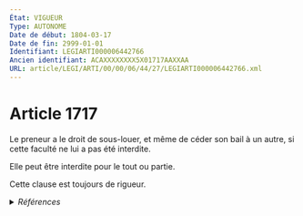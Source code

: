 ```yaml
---
État: VIGUEUR
Type: AUTONOME
Date de début: 1804-03-17
Date de fin: 2999-01-01
Identifiant: LEGIARTI000006442766
Ancien identifiant: ACAXXXXXXXX5X01717AAXXAA
URL: article/LEGI/ARTI/00/00/06/44/27/LEGIARTI000006442766.xml
---
```


<h1>Article 1717</h1>

Le preneur a le droit de sous-louer, et même de céder son bail à un autre, si
cette faculté ne lui a pas été interdite.<br />

Elle peut être interdite pour le tout ou partie.<br />

Cette clause est toujours de rigueur.


<details>
  <summary><em>Références</em></summary>

  <h2>Articles faisant référence à l'article</h2>
  
  <ul>
    <li>
      <a href="https://legal.tricoteuses.fr//redirection/LEGIARTI000006584051?vers=git&vers=legifrance">Code rural (nouveau) - article L461-7 AUTONOME MODIFIE, en vigueur du 1982-12-01 au 2008-01-01</a> CITATION source
    </li>
    <li>
      <a href="https://legal.tricoteuses.fr//redirection/LEGIARTI000029593403?vers=git&vers=legifrance">Code rural et de la pêche maritime - article L411-35 AUTONOME VIGUEUR, en vigueur depuis le 2014-10-15</a> CITATION source
    </li>
    <li>
      <a href="https://legal.tricoteuses.fr//redirection/LEGIARTI000032360747?vers=git&vers=legifrance">Code rural et de la pêche maritime - article L461-10 AUTONOME VIGUEUR, en vigueur depuis le 2016-07-01</a> CITATION source
    </li>
    <li>
      <a href="https://legal.tricoteuses.fr//redirection/LEGIARTI000006583790?vers=git&vers=legifrance">Code rural (nouveau) - article L411-35 AUTONOME MODIFIE, en vigueur du 2006-01-06 au 2014-10-15</a> CITATION source
    </li>
    <li>
      <a href="https://legal.tricoteuses.fr//redirection/LEGIARTI000006583787?vers=git&vers=legifrance">Code rural (nouveau) - article L411-35 AUTONOME MODIFIE, en vigueur du 1984-08-02 au 1988-12-31</a> CITATION source
    </li>
    <li>
      <a href="https://legal.tricoteuses.fr//redirection/LEGIARTI000017868780?vers=git&vers=legifrance">Code rural (nouveau) - article L461-7 AUTONOME MODIFIE, en vigueur du 2008-01-01 au 2009-03-28</a> CITATION source
    </li>
    <li>
      <a href="https://legal.tricoteuses.fr//redirection/LEGIARTI000006583789?vers=git&vers=legifrance">Code rural (nouveau) - article L411-35 AUTONOME MODIFIE, en vigueur du 1995-02-02 au 2006-01-06</a> CITATION source
    </li>
    <li>
      <a href="https://legal.tricoteuses.fr//redirection/LEGIARTI000006583788?vers=git&vers=legifrance">Code rural (nouveau) - article L411-35 AUTONOME MODIFIE, en vigueur du 1982-12-31 au 1995-02-02</a> CITATION source
    </li>
    <li>
      <a href="https://legal.tricoteuses.fr//redirection/LEGIARTI000020616119?vers=git&vers=legifrance">Code rural (nouveau) - article L461-7 AUTONOME MODIFIE, en vigueur du 2009-05-14 au 2016-07-01</a> CITATION source
    </li>
    <li>
      <a href="https://legal.tricoteuses.fr//redirection/LEGIARTI000006463766?vers=git&vers=legifrance">Loi n° 48-1360 du 1 septembre 1948 portant modification et codification de la législation relative aux rapports des bailleurs et locataires ou occupants de locaux d'habitation ou à usage professionnel et instituant des allocations de logement - article 78 AUTONOME VIGUEUR, en vigueur depuis le 1986-12-24</a> CITATION source
    </li>
    <li>
      <a href="https://legal.tricoteuses.fr//redirection/LEGIARTI000006463765?vers=git&vers=legifrance">Loi n° 48-1360 du 1 septembre 1948 portant modification et codification de la législation relative aux rapports des bailleurs et locataires ou occupants de locaux d'habitation ou à usage professionnel et instituant des allocations de logement - article 78 AUTONOME MODIFIE, en vigueur du 1948-09-02 au 1986-12-24</a> CITATION source
    </li>
  </ul>
  
  <h2>Références faites par l'article</h2>
  
  <ul>
    <li>
      1948-09-01 CITATION cible <a href="https://legal.tricoteuses.fr//redirection/LEGIARTI000006463766?vers=git&vers=legifrance">Loi n° 48-1360 du 1 septembre 1948 portant modification et codification de la législation relative aux rapports des bailleurs et locataires ou occupants de locaux d'habitation ou à usage professionnel et instituant des allocations de logement - article 78 AUTONOME VIGUEUR, en vigueur depuis le 1986-12-24</a>
    </li>
    <li>
      2999-01-01 CITATION cible <a href="https://legal.tricoteuses.fr//redirection/LEGIARTI000029593403?vers=git&vers=legifrance">Code rural et de la pêche maritime - article L411-35 AUTONOME VIGUEUR, en vigueur depuis le 2014-10-15</a>
    </li>
    <li>
      2999-01-01 CITATION cible <a href="https://legal.tricoteuses.fr//redirection/LEGIARTI000032360747?vers=git&vers=legifrance">Code rural et de la pêche maritime - article L461-10 AUTONOME VIGUEUR, en vigueur depuis le 2016-07-01</a>
    </li>
    <li>
      2999-01-01 CITATION cible <a href="https://legal.tricoteuses.fr//redirection/LEGIARTI000020616119?vers=git&vers=legifrance">Code rural (nouveau) - article L461-7 AUTONOME MODIFIE, en vigueur du 2009-05-14 au 2016-07-01</a>
    </li>
    <li>
      CODIFICATION source Loi 1804-03-07
    </li>
    <li>
      CREATION source Loi 1804-03-07 promulguée le 17 mars 1804
    </li>
  </ul>
</details>
